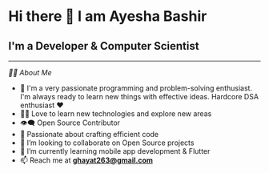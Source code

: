 <p align="center">
  <h1>Hi there 👋 I am Ayesha Bashir</h1>
  <h2>I'm a Developer & Computer Scientist</h2>
</p>

---

_🙋‍♀️ About Me_

- 🥋 I'm a very passionate programming and problem-solving enthusiast. I'm always ready to learn new things with effective ideas. Hardcore DSA enthusiast ❤️  
- 👨‍💻 Love to learn new technologies and explore new areas  
- 👁‍🗨 Open Source Contributor  
- 🚀 Passionate about crafting efficient code  
- 👯 I’m looking to collaborate on Open Source projects  
- 🌱 I’m currently learning mobile app development & Flutter  
- 📫 Reach me at **ghayat263@gmail.com**


<!---
Ayesha-Bashir/Ayesha-Bashir it's a ✨ special ✨ repository because its `README.md` (this file) appears on my GitHub profile.
--->
